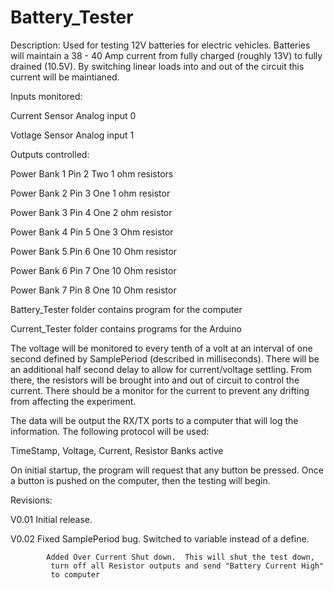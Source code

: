 Battery_Tester
==============

 Description: Used for testing 12V batteries for electric vehicles. 
 Batteries will maintain a 38 - 40 Amp current from fully charged
 (roughly 13V) to fully drained (10.5V).  By switching linear loads 
 into and out of the circuit this current will be maintianed.
 
 Inputs monitored:
 
 
 Current Sensor        Analog input 0
 
 
 Votlage Sensor        Analog input 1
 
 
 Outputs controlled:
 
 
 Power Bank 1          Pin 2
   Two 1 ohm resistors
   
   
 Power Bank 2          Pin 3
   One 1 ohm resistor
   
   
 Power Bank 3          Pin 4
   One 2 ohm resistor
   
   
 Power Bank 4          Pin 5
   One 3 Ohm resistor
   
   
 Power Bank 5          Pin 6
   One 10 Ohm resistor
   
   
 Power Bank 6          Pin 7
   One 10 Ohm resistor
   
   
 Power Bank 7          Pin 8
   One 10 Ohm resistor
   
   
 
Battery_Tester folder contains program for the computer

Current_Tester folder contains programs for the Arduino
 
 The voltage will be monitored to every tenth of a volt at an interval
 of one second defined by SamplePeriod (described in milliseconds).  There
 will be an additional half second delay to allow for current/voltage settling. 
 From there, the resistors will be brought into and out of circuit
 to control the current.  There should be a monitor for the current
 to prevent any drifting from affecting the experiment.
 
 The data will be output the RX/TX ports to a computer that will log
 the information.  The following protocol will be used:
 
 TimeStamp, Voltage, Current, Resistor Banks active
 
 On initial startup, the program will request that any button be pressed.
 Once a button is pushed on the computer, then the testing will begin.
 
 Revisions:
 
 V0.01      Initial release.
 
  V0.02      Fixed SamplePeriod bug.  Switched to variable instead of a define.
  
            Added Over Current Shut down.  This will shut the test down,
             turn off all Resistor outputs and send "Battery Current High"
             to computer
